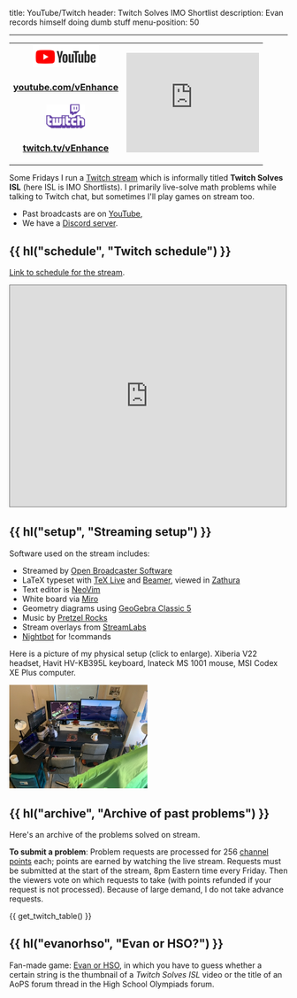 title: YouTube/Twitch
header: Twitch Solves IMO Shortlist
description: Evan records himself doing dumb stuff
menu-position: 50

---

<div>
<table cellpadding="5">
<tr>
  <td style="text-align: center;">
  <a href="https://youtube.com/c/vEnhance">
  <img src="static/logo-youtube.png" width="120" alt="YouTube logo" />
  </a>
  <br />
  <h3><a href="https://www.youtube.com/c/vEnhance">
  youtube.com/vEnhance
  </a></h3>
  </td>
  <td rowspan="2">
  <iframe width="240" height="180" src="https://www.youtube.com/embed/videoseries?list=PLi6h8GM1FA6yHh4gDk_ZYezmncU1EJUmZ" frameborder="0" allow="accelerometer; autoplay; encrypted-media; gyroscope; picture-in-picture" allowfullscreen></iframe>
  </td>
</tr>
<tr>
  <td style="text-align:center;">
  <a href="https://twitch.tv/vEnhance/">
  <img src="static/logo-twitch.png" width="70" alt="Twitch logo" />
  </a>
  <br />
  <h3><a href="https://twitch.tv/vEnhance/">
  twitch.tv/vEnhance
  </a></h3>
  </td>
</tr>
</table>
</div>

Some Fridays I run a [Twitch stream](https://www.twitch.tv/vEnhance)
which is informally titled **Twitch Solves ISL** (here ISL is IMO Shortlists).
I primarily live-solve math problems while talking to Twitch chat,
but sometimes I'll play games on stream too.

- Past broadcasts are on [YouTube](https://youtube.com/c/vEnhance),
- We have a [Discord server](https://discord.gg/KzFXYwqRFX).

## {{ hl("schedule", "Twitch schedule") }}

[Link to schedule for the stream](https://calendar.google.com/calendar/b/1/embed?height=600&wkst=1&bgcolor=%23ffffff&ctz=America%2FNew_York&src=a2g4cTZ2ZW5zc2JnN2JxaWJiM2pzOXB1ZTBAZ3JvdXAuY2FsZW5kYXIuZ29vZ2xlLmNvbQ&color=%237CB342&title=twitch.tv%2FvEnhance&showPrint=0&showTabs=1&mode=MONTH).

<iframe src="https://calendar.google.com/calendar/b/1/embed?height=600&amp;wkst=1&amp;bgcolor=%23ffffff&amp;ctz=America%2FNew_York&amp;src=a2g4cTZ2ZW5zc2JnN2JxaWJiM2pzOXB1ZTBAZ3JvdXAuY2FsZW5kYXIuZ29vZ2xlLmNvbQ&amp;color=%237CB342&amp;title=twitch.tv%2FvEnhance&amp;showPrint=0&amp;showTabs=1&amp;mode=MONTH" style="border:solid 1px #777" width="500" height="400" frameborder="0" scrolling="no"></iframe>

## {{ hl("setup", "Streaming setup") }}

Software used on the stream includes:

- Streamed by [Open Broadcaster Software](https://obsproject.com/)
- LaTeX typeset with [TeX Live](https://www.tug.org/texlive/)
  and [Beamer](<https://en.wikipedia.org/wiki/Beamer_(LaTeX)>),
  viewed in [Zathura](<https://en.wikipedia.org/wiki/Zathura_(document_viewer)>)
- Text editor is [NeoVim](neovim.org)
- White board via [Miro](https://miro.com)
- Geometry diagrams using [GeoGebra Classic 5](https://wiki.geogebra.org/en/Reference:GeoGebra_Installation#GeoGebra_Classic_5_for_Desktop)
- Music by [Pretzel Rocks](https://pretzel.rocks)
- Stream overlays from [StreamLabs](https://streamlabs.com/)
- [Nightbot](https://nightbot.tv) for !commands

Here is a picture of my physical setup (click to enlarge).
Xiberia V22 headset, Havit HV-KB395L keyboard,
Inateck MS 1001 mouse, MSI Codex XE Plus computer.

<div style="margin: 0 auto;">
  <a href="/static/twitch-setup.jpg">
  <img src="/static/twitch-setup-sm.jpg" width="250" alt="Evan's multi-monitor setup for Twitch." />
  </a>
</div>

## {{ hl("archive", "Archive of past problems") }}

Here's an archive of the problems solved on stream.

**To submit a problem**:
Problem requests are processed for 256 [channel points][points] each;
points are earned by watching the live stream.
Requests must be submitted at the start of the stream,
8pm Eastern time every Friday.
Then the viewers vote on which requests to take
(with points refunded if your request is not processed).
Because of large demand, I do not take advance requests.

{{ get_twitch_table() }}

[points]: https://help.twitch.tv/s/article/channel-points-guide?language=en_US#viewers

## {{ hl("evanorhso", "Evan or HSO?") }}

Fan-made game: [Evan or HSO](https://incompleteusern.github.io/evanorhso/),
in which you have to guess whether a certain string is the thumbnail
of a _Twitch Solves ISL_ video or the title of an AoPS forum thread
in the High School Olympiads forum.
